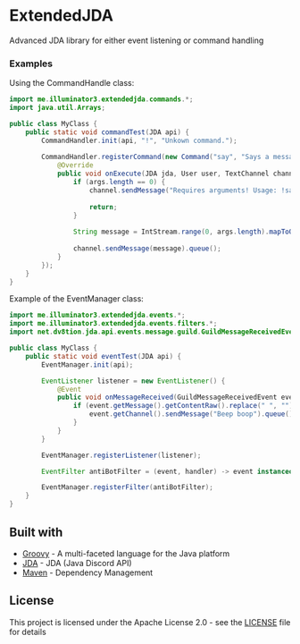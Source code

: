 # ExtendedJDA

Advanced JDA library for either event listening or command handling

### Examples

Using the CommandHandle class:
```java
import me.illuminator3.extendedjda.commands.*;
import java.util.Arrays;

public class MyClass {
    public static void commandTest(JDA api) {
        CommandHandler.init(api, "!", "Unkown command.");
        
        CommandHandler.registerCommand(new Command("say", "Says a message", Arrays.asList("tell", "msg")) {
            @Override
            public void onExecute(JDA jda, User user, TextChannel channel, String... args) {
                if (args.length == 0) {
                    channel.sendMessage("Requires arguments! Usage: !say <Message>");
        
                    return;
                }
        
                String message = IntStream.range(0, args.length).mapToObj(index -> args[index]).collect(Collectors.toList());
        
                channel.sendMessage(message).queue();
            }
        });
    }
}
```
Example of the EventManager class:
```java
import me.illuminator3.extendedjda.events.*;
import me.illuminator3.extendedjda.events.filters.*;
import net.dv8tion.jda.api.events.message.guild.GuildMessageReceivedEvent;

public class MyClass {
    public static void eventTest(JDA api) {
        EventManager.init(api);

        EventListener listener = new EventListener() {
            @Event
            public void onMessageReceived(GuildMessageReceivedEvent event) {
                if (event.getMessage().getContentRaw().replace(" ", "").contains("goodbot")) {
                    event.getChannel().sendMessage("Beep boop").queue();
                }
            }
        }

        EventManager.registerListener(listener);

        EventFilter antiBotFilter = (event, handler) -> event instanceof GuildMessageReceivedEvent && ((GuildMessageReceivedEvent) event).getAuthor().isBot();

        EventManager.registerFilter(antiBotFilter);
    }
}
```

## Built with

* [Groovy](https://groovy-lang.org/) - A multi-faceted language for the Java platform
* [JDA](https://github.com/DV8FromTheWorld/JDA/) - JDA (Java Discord API)
* [Maven](https://maven.apache.org/) - Dependency Management

## License

This project is licensed under the Apache License 2.0 - see the [LICENSE](LICENSE) file for details